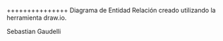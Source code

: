+++++++++++++++
Diagrama de Entidad Relación creado utilizando la herramienta draw.io.

Sebastian Gaudelli